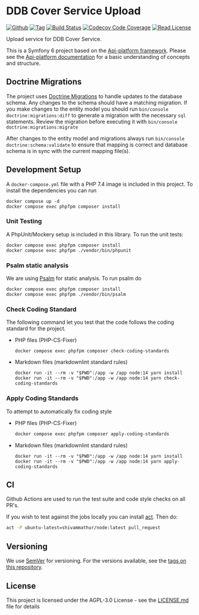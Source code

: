# DDB Cover Service Upload

[![Github](https://img.shields.io/badge/source-danskernesdigitalebibliotek/ddb--cover--service--upload-blue?style=flat-square)](https://github.com/danskernesdigitalebibliotek/ddb-cover-service-upload)
[![Tag](https://img.shields.io/github/v/tag/danskernesdigitalebibliotek/ddb-cover-service-upload?sort=semver&style=flat-square)](https://github.com/danskernesdigitalebibliotek/ddb-cover-service-upload/tags)
[![Build Status](https://img.shields.io/github/workflow/status/danskernesdigitalebibliotek/ddb-cover-service-upload/Review?label=CI&logo=github&style=flat-square)](https://github.com/danskernesdigitalebibliotek/ddb-cover-service-upload/actions?query=workflow%3A%22Review%22)
[![Codecov Code Coverage](https://img.shields.io/codecov/c/gh/danskernesdigitalebibliotek/ddb-cover-service-upload?label=codecov&logo=codecov&style=flat-square)](https://codecov.io/gh/danskernesdigitalebibliotek/ddb-cover-service-upload)
[![Read License](https://img.shields.io/packagist/l/danskernesdigitalebibliotek/ddb-cover-service-upload.svg?style=flat-square&colorB=darkcyan)](https://github.com/danskernesdigitalebibliotek/ddb-cover-service-upload/blob/master/LICENSE.txt)

Upload service for DDB Cover Service.

This is a Symfony 6 project based on the [Api-platform
framework](https://github.com/api-platform/api-platform).  Please see the
[Api-platform documentation](https://api-platform.com/docs/) for a basic
understanding of concepts and structure.

## Doctrine Migrations

The project uses [Doctrine
Migrations](https://symfony.com/doc/master/bundles/DoctrineMigrationsBundle/index.html)
to handle updates to the database schema. Any changes to the schema should have
a matching migration. If you make changes to the entity model you should run
`bin/console doctrine:migrations:diff` to generate a migration with the
necessary `sql` statements. Review the migration before executing it with
`bin/console doctrine:migrations:migrate`

After changes to the entity model and migrations always run `bin/console
doctrine:schema:validate` to ensure that mapping is correct and database schema
is in sync with the current mapping file(s).

## Development Setup

A `docker-compose.yml` file with a PHP 7.4 image is included in this project.
To install the dependencies you can run

```shell
docker compose up -d
docker compose exec phpfpm composer install
```

### Unit Testing

A PhpUnit/Mockery setup is included in this library. To run the unit tests:

```shell
docker compose exec phpfpm composer install
docker compose exec phpfpm ./vendor/bin/phpunit
```

### Psalm static analysis

We are using [Psalm](https://psalm.dev/) for static analysis. To run
psalm do

```shell
docker compose exec phpfpm composer install
docker compose exec phpfpm ./vendor/bin/psalm
```

### Check Coding Standard

The following command let you test that the code follows
the coding standard for the project.

* PHP files (PHP-CS-Fixer)

    ```shell
    docker compose exec phpfpm composer check-coding-standards
    ```

* Markdown files (markdownlint standard rules)

    ```shell
    docker run -it --rm -v "$PWD":/app -w /app node:14 yarn install
    docker run -it --rm -v "$PWD":/app -w /app node:14 yarn check-coding-standards
    ```

### Apply Coding Standards

To attempt to automatically fix coding style

* PHP files (PHP-CS-Fixer)

    ```sh
    docker compose exec phpfpm composer apply-coding-standards
    ```

* Markdown files (markdownlint standard rules)

    ```shell
    docker run -it --rm -v "$PWD":/app -w /app node:14 yarn install
    docker run -it --rm -v "$PWD":/app -w /app node:14 yarn apply-coding-standards
    ```

## CI

Github Actions are used to run the test suite and code style checks on all PR's.

If you wish to test against the jobs locally you can install [act](https://github.com/nektos/act).
Then do:

```sh
act -P ubuntu-latest=shivammathur/node:latest pull_request
```

## Versioning

We use [SemVer](http://semver.org/) for versioning.
For the versions available, see the
[tags on this repository](https://github.com/itk-dev/openid-connect/tags).

## License

This project is licensed under the AGPL-3.0 License - see the
[LICENSE.md](LICENSE.md) file for details
